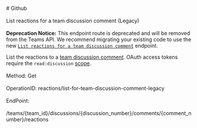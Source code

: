 <br>#     Github</br>
<br>List reactions for a team discussion comment (Legacy)</br>
<br>**Deprecation Notice:** This endpoint route is deprecated and will be removed from the Teams API. We recommend migrating your existing code to use the new [`List reactions for a team discussion comment`](https://developer.github.com/v3/reactions/#list-reactions-for-a-team-discussion-comment) endpoint.

List the reactions to a [team discussion comment](https://developer.github.com/v3/teams/discussion_comments/). OAuth access tokens require the `read:discussion` [scope](https://developer.github.com/apps/building-oauth-apps/understanding-scopes-for-oauth-apps/).</br>
<br>Method: Get</br>
<br>OperationID: reactions/list-for-team-discussion-comment-legacy</br>
<br>EndPoint:</br>
<br>/teams/{team_id}/discussions/{discussion_number}/comments/{comment_number}/reactions</br>
